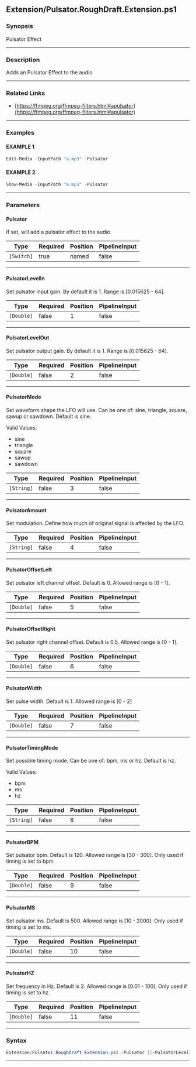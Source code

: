 
Extension/Pulsator.RoughDraft.Extension.ps1
-------------------------------------------
### Synopsis
Pulsator Effect

---
### Description

Adds an Pulsator Effect to the audio

---
### Related Links
* [https://ffmpeg.org/ffmpeg-filters.html#apulsator](https://ffmpeg.org/ffmpeg-filters.html#apulsator)



---
### Examples
#### EXAMPLE 1
```PowerShell
Edit-Media -InputPath "a.mp3" -Pulsator
```

#### EXAMPLE 2
```PowerShell
Show-Media -InputPath "a.mp3" -Pulsator
```

---
### Parameters
#### **Pulsator**

If set, will add a pulsator effect to the audio






|Type      |Required|Position|PipelineInput|
|----------|--------|--------|-------------|
|`[Switch]`|true    |named   |false        |



---
#### **PulsatorLevelIn**

Set pulsator input gain. By default it is 1. Range is [0.015625 - 64].






|Type      |Required|Position|PipelineInput|
|----------|--------|--------|-------------|
|`[Double]`|false   |1       |false        |



---
#### **PulsatorLevelOut**

Set pulsator output gain. By default it is 1. Range is [0.015625 - 64].






|Type      |Required|Position|PipelineInput|
|----------|--------|--------|-------------|
|`[Double]`|false   |2       |false        |



---
#### **PulsatorMode**

Set waveform shape the LFO will use. Can be one of: sine, triangle, square, sawup or sawdown. Default is sine.



Valid Values:

* sine
* triangle
* square
* sawup
* sawdown






|Type      |Required|Position|PipelineInput|
|----------|--------|--------|-------------|
|`[String]`|false   |3       |false        |



---
#### **PulsatorAmount**

Set modulation. Define how much of original signal is affected by the LFO.






|Type      |Required|Position|PipelineInput|
|----------|--------|--------|-------------|
|`[String]`|false   |4       |false        |



---
#### **PulsatorOffsetLeft**

Set pulsator left channel offset. Default is 0. Allowed range is [0 - 1].






|Type      |Required|Position|PipelineInput|
|----------|--------|--------|-------------|
|`[Double]`|false   |5       |false        |



---
#### **PulsatorOffsetRight**

Set pulsator right channel offset. Default is 0.5. Allowed range is [0 - 1].






|Type      |Required|Position|PipelineInput|
|----------|--------|--------|-------------|
|`[Double]`|false   |6       |false        |



---
#### **PulsatorWidth**

Set pulse width. Default is 1. Allowed range is [0 - 2]






|Type      |Required|Position|PipelineInput|
|----------|--------|--------|-------------|
|`[Double]`|false   |7       |false        |



---
#### **PulsatorTimingMode**

Set possible timing mode. Can be one of: bpm, ms or hz. Default is hz.



Valid Values:

* bpm
* ms
* hz






|Type      |Required|Position|PipelineInput|
|----------|--------|--------|-------------|
|`[String]`|false   |8       |false        |



---
#### **PulsatorBPM**

Set pulsator bpm. Default is 120. Allowed range is [30 - 300]. Only used if timing is set to bpm.






|Type      |Required|Position|PipelineInput|
|----------|--------|--------|-------------|
|`[Double]`|false   |9       |false        |



---
#### **PulsatorMS**

Set pulsator ms. Default is 500. Allowed range is [10 - 2000]. Only used if timing is set to ms.






|Type      |Required|Position|PipelineInput|
|----------|--------|--------|-------------|
|`[Double]`|false   |10      |false        |



---
#### **PulsatorHZ**

Set frequency in Hz. Default is 2. Allowed range is [0.01 - 100]. Only used if timing is set to hz.






|Type      |Required|Position|PipelineInput|
|----------|--------|--------|-------------|
|`[Double]`|false   |11      |false        |



---
### Syntax
```PowerShell
Extension/Pulsator.RoughDraft.Extension.ps1 -Pulsator [[-PulsatorLevelIn] <Double>] [[-PulsatorLevelOut] <Double>] [[-PulsatorMode] <String>] [[-PulsatorAmount] <String>] [[-PulsatorOffsetLeft] <Double>] [[-PulsatorOffsetRight] <Double>] [[-PulsatorWidth] <Double>] [[-PulsatorTimingMode] <String>] [[-PulsatorBPM] <Double>] [[-PulsatorMS] <Double>] [[-PulsatorHZ] <Double>] [<CommonParameters>]
```
---




